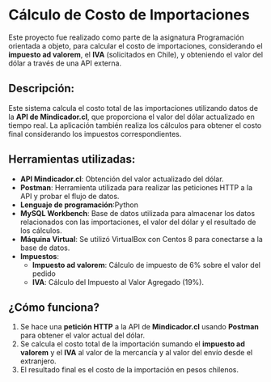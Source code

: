 # Cálculo de Costo de Importaciones
Este proyecto fue realizado como parte de la asignatura Programación orientada a objeto, para calcular el costo de importaciones, considerando el **impuesto ad valorem**, el **IVA** (solicitados en Chile), y obteniendo el valor del dólar a través de una API externa.
## Descripción:
Este sistema calcula el costo total de las importaciones utilizando datos de la **API de Mindicador.cl**, que proporciona el valor del dólar actualizado en tiempo real. La aplicación también realiza los cálculos para obtener el costo final considerando los impuestos correspondientes.
## Herramientas utilizadas:
- **API Mindicador.cl**: Obtención del valor actualizado del dólar.
- **Postman**: Herramienta utilizada para realizar las peticiones HTTP a la API y probar el flujo de datos.
- **Lenguaje de programación**:Python
- **MySQL Workbench**: Base de datos utilizada para almacenar los datos relacionados con las importaciones, el valor del dólar y el resultado de los cálculos.
- **Máquina Virtual**: Se utilizó VirtualBox con Centos 8 para conectarse a la base de datos.
- **Impuestos**:
  - **Impuesto ad valorem**: Cálculo de impuesto de 6% sobre el valor del pedido
  - **IVA**: Cálculo del Impuesto al Valor Agregado (19%).
## ¿Cómo funciona?
1. Se hace una **petición HTTP** a la API de **Mindicador.cl** usando **Postman** para obtener el valor actual del dólar.
2. Se calcula el costo total de la importación sumando el **impuesto ad valorem** y el **IVA** al valor de la mercancía y al valor del envío desde el extranjero.
3. El resultado final es el costo de la importación en pesos chilenos.
